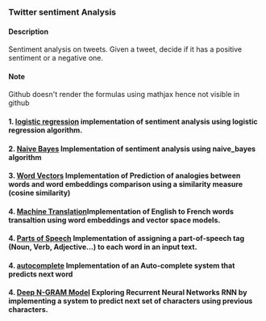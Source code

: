 ### Twitter sentiment Analysis
#### **Description**
Sentiment analysis on tweets. Given a tweet,  decide if it has a positive sentiment or a negative one.
#### Note
Github doesn't render the formulas using mathjax hence not visible in github

#### 1. [logistic regression](https://github.com/billwiliams/NLP/tree/main/LR) implementation of sentiment analysis using logistic regression algorithm.

#### 2. [Naive Bayes](https://github.com/billwiliams/NLP/tree/main/Naive_bayes) Implementation of sentiment analysis using naive_bayes algorithm

#### 3. [Word Vectors](https://github.com/billwiliams/NLP/tree/main/word_vectors) Implementation of Prediction of  analogies between words and  word embeddings comparison  using a similarity measure (cosine similarity)

#### 4. [Machine Translation](https://github.com/billwiliams/NLP/tree/main/machine_translation)Implementation of  English to French words transaltion using word embeddings and vector space models.

#### 4. [Parts of Speech](https://github.com/billwiliams/NLP/tree/main/parts_of_speech) Implementation of  assigning a part-of-speech tag (Noun, Verb, Adjective...) to each word in an input text.

#### 4. [autocomplete](https://github.com/billwiliams/NLP/tree/main/autocomplete) Implementation of  an Auto-complete system that predicts next word 

#### 4. [Deep N-GRAM Model](https://github.com/billwiliams/NLP/tree/main/deep_n_grams) Exploring Recurrent Neural Networks RNN by implementing a system to predict next set of characters using previous characters. 

